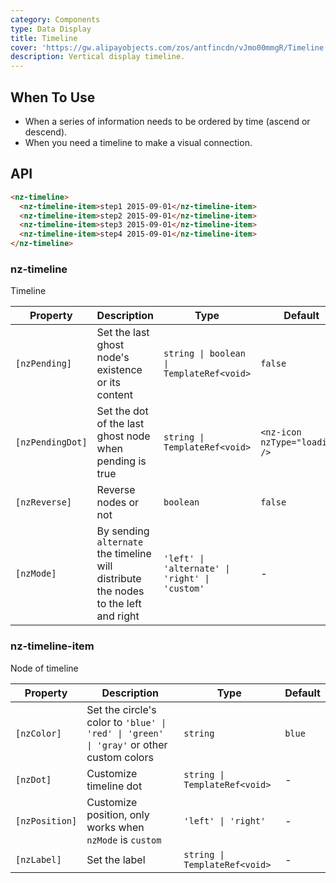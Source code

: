 ```yaml
---
category: Components
type: Data Display
title: Timeline
cover: 'https://gw.alipayobjects.com/zos/antfincdn/vJmo00mmgR/Timeline.svg'
description: Vertical display timeline.
---
```



## When To Use

- When a series of information needs to be ordered by time (ascend or descend).
- When you need a timeline to make a visual connection.


## API

```html
<nz-timeline>
  <nz-timeline-item>step1 2015-09-01</nz-timeline-item>
  <nz-timeline-item>step2 2015-09-01</nz-timeline-item>
  <nz-timeline-item>step3 2015-09-01</nz-timeline-item>
  <nz-timeline-item>step4 2015-09-01</nz-timeline-item>
</nz-timeline>
```

### nz-timeline

Timeline

| Property         | Description                                                                         | Type                                           | Default                        |
|------------------|-------------------------------------------------------------------------------------|------------------------------------------------|--------------------------------|
| `[nzPending]`    | Set the last ghost node's existence or its content                                  | `string \| boolean \| TemplateRef<void>`       | `false`                        |
| `[nzPendingDot]` | Set the dot of the last ghost node when pending is true                             | `string \| TemplateRef<void>`                  | `<nz-icon nzType="loading" />` |
| `[nzReverse]`    | Reverse nodes or not                                                                | `boolean`                                      | `false`                        |
| `[nzMode]`       | By sending `alternate` the timeline will distribute the nodes to the left and right | `'left' \| 'alternate' \| 'right' \| 'custom'` | -                              |

### nz-timeline-item

Node of timeline

| Property       | Description                                                                             | Type                          | Default |
|----------------|-----------------------------------------------------------------------------------------|-------------------------------|---------|
| `[nzColor]`    | Set the circle's color to `'blue' \| 'red' \| 'green' \| 'gray'` or other custom colors | `string`                      | `blue`  |
| `[nzDot]`      | Customize timeline dot                                                                  | `string \| TemplateRef<void>` | -       |
| `[nzPosition]` | Customize position, only works when `nzMode` is `custom`                                | `'left' \| 'right'`           | -       |
| `[nzLabel]`    | Set the label                                                                           | `string \| TemplateRef<void>` | -       |
